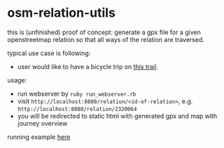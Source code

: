 osm-relation-utils
==================

this is (unfinished) proof of concept: 
generate a gpx file for a given openstreetmap relation so that all ways of the relation are traversed.

typical use case is following:
* user would like to have a bicycle trip on [this trail](http://www.openstreetmap.org/relation/2320064#map=12/48.7728/19.6298).

usage:
* run webserver by `ruby run_webserver.rb`
* visit `http://localhost:8080/relation/<id-of-relation>`, e.g. `http://localhost:8080/relation/2320064`
* you will be redirected to static html with generated gpx and map with journey overview

running example [here](http://nabezky.sk:4888/journey-2320064.html)
